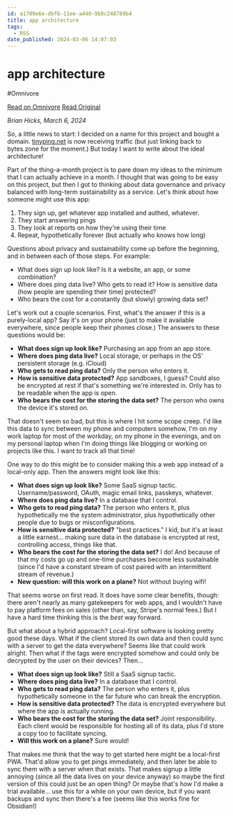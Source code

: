 ```yaml
---
id: a1709e6e-dbf6-11ee-a440-9b8c248789b4
title: app architecture
tags:
  - RSS
date_published: 2024-03-06 14:07:03
---
```


# app architecture
#Omnivore

[Read on Omnivore](https://omnivore.app/me/app-architecture-18e156a7120)
[Read Original](https://bytes.zone/micro/thing-a-month-03-03/)



_Brian Hicks, March 6, 2024_

So, a little news to start: I decided on a name for this project and bought a domain. [tinyping.net](https:&#x2F;&#x2F;tinyping.net&#x2F;) is now receiving traffic (but just linking back to bytes.zone for the moment.) But today I want to write about the ideal architecture!

Part of the thing-a-month project is to pare down my ideas to the minimum that I can actually achieve in a month. I thought that was going to be easy on this project, but then I got to thinking about data governance and privacy balanced with long-term sustainability as a service. Let&#39;s think about how someone might use this app:

1. They sign up, get whatever app installed and authed, whatever.
2. They start answering pings
3. They look at reports on how they&#39;re using their time
4. Repeat, hypothetically forever (but actually who knows how long)

Questions about privacy and sustainability come up before the beginning, and in between each of those steps. For example:

* What does sign up look like? Is it a website, an app, or some combination?
* Where does ping data live? Who gets to read it? How is sensitive data (how people are spending their time) protected?
* Who bears the cost for a constantly (but slowly) growing data set?

Let&#39;s work out a couple scenarios. First, what&#39;s the answer if this is a purely-local app? Say it&#39;s on your phone (just to make it available everywhere, since people keep their phones close.) The answers to these questions would be:

* **What does sign up look like?** Purchasing an app from an app store.
* **Where does ping data live?** Local storage, or perhaps in the OS&#39; persistent storage (e.g. iCloud)
* **Who gets to read ping data?** Only the person who enters it.
* **How is sensitive data protected?** App sandboxes, I guess? Could also be encrypted at rest if that&#39;s something we&#39;re interested in. Only has to be readable when the app is open.
* **Who bears the cost for the storing the data set?** The person who owns the device it&#39;s stored on.

That doesn&#39;t seem so bad, but this is where I hit some scope creep. I&#39;d like this data to sync between my phone and computers somehow. I&#39;m on my work laptop for most of the workday, on my phone in the evenings, and on my personal laptop when I&#39;m doing things like blogging or working on projects like this. I want to track all that time!

One way to do this might be to consider making this a web app instead of a local-only app. Then the answers might look like this:

* **What does sign up look like?** Some SaaS signup tactic. Username&#x2F;password, OAuth, magic email links, passkeys, whatever.
* **Where does ping data live?** In a database that I control.
* **Who gets to read ping data?** The person who enters it, plus hypothetically me the system administrator, plus hypothetically other people due to bugs or misconfigurations.
* **How is sensitive data protected?** &quot;best practices.&quot; I kid, but it&#39;s at least a little earnest… making sure data in the database is encrypted at rest, controlling access, things like that.
* **Who bears the cost for the storing the data set?** I do! And because of that my costs go up and one-time purchases become less sustainable (since I&#39;d have a constant stream of cost paired with an intermittent stream of revenue.)
* **New question: will this work on a plane?** Not without buying wifi!

That seems worse on first read. It does have some clear benefits, though: there aren&#39;t nearly as many gatekeepers for web apps, and I wouldn&#39;t have to pay platform fees on sales (other than, say, Stripe&#39;s normal fees.) But I have a hard time thinking this is the _best_ way forward.

But what about a hybrid approach? Local-first software is looking pretty good these days. What if the client stored its own data and then could sync with a server to get the data everywhere? Seems like that could work alright. Then what if the tags were encrypted somehow and could only be decrypted by the user on their devices? Then…

* **What does sign up look like?** Still a SaaS signup tactic.
* **Where does ping data live?** In a database that I control.
* **Who gets to read ping data?** The person who enters it, plus hypothetically someone in the far future who can break the encryption.
* **How is sensitive data protected?** The data is encrypted everywhere but where the app is actually running.
* **Who bears the cost for the storing the data set?** Joint responsibility. Each client would be responsible for hosting all of its data, plus I&#39;d store a copy too to facilitate syncing.
* **Will this work on a plane?** Sure would!

That makes me think that the way to get started here might be a local-first PWA. That&#39;d allow you to get pings immediately, and then later be able to sync them with a server when that exists. That makes signup a little annoying (since all the data lives on your device anyway) so maybe the first version of this could just be an open thing? Or maybe that&#39;s how I&#39;d make a trial available… use this for a while on your own device, but if you want backups and sync then there&#39;s a fee (seems like this works fine for Obsidian!)